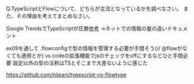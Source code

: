 Q.TypeScriptとFlowについて、どちらが主流となっているかを調べなさい。 また、その理由を考えてまとめなさい。

Google TrendsでTypeScriptが圧勝[参考](https://trends.google.co.jp/trends/explore?date=2012-06-01%202019-07-01&q=TypeScript,FlowType,Flow-type)
→ネットでの情報の量の違いドキュメント

ex09を通して
.flowconfigで型の情報を管理する必要が手間そう(// @flowがなくても適用とか)
vs codeの拡張機能でjsのチェックをoffにするなどひと手間必要
設定以外の型の注釈はTSとそこまで大差ないように感じた

https://github.com/niieani/typescript-vs-flowtype